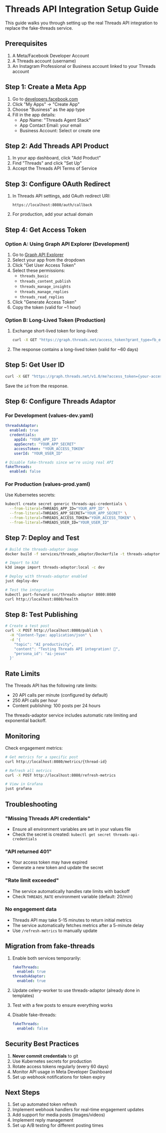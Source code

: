 # Threads API Integration Setup Guide

This guide walks you through setting up the real Threads API integration to replace the fake-threads service.

## Prerequisites

1. A Meta/Facebook Developer Account
2. A Threads account (username)
3. An Instagram Professional or Business account linked to your Threads account

## Step 1: Create a Meta App

1. Go to [developers.facebook.com](https://developers.facebook.com)
2. Click "My Apps" → "Create App"
3. Choose "Business" as the app type
4. Fill in the app details:
   - App Name: "Threads Agent Stack"
   - App Contact Email: your email
   - Business Account: Select or create one

## Step 2: Add Threads API Product

1. In your app dashboard, click "Add Product"
2. Find "Threads" and click "Set Up"
3. Accept the Threads API Terms of Service

## Step 3: Configure OAuth Redirect

1. In Threads API settings, add OAuth redirect URI:
   ```
   https://localhost:8080/auth/callback
   ```
2. For production, add your actual domain

## Step 4: Get Access Token

### Option A: Using Graph API Explorer (Development)

1. Go to [Graph API Explorer](https://developers.facebook.com/tools/explorer/)
2. Select your app from the dropdown
3. Click "Get User Access Token"
4. Select these permissions:
   - `threads_basic`
   - `threads_content_publish`
   - `threads_manage_insights`
   - `threads_manage_replies`
   - `threads_read_replies`
5. Click "Generate Access Token"
6. Copy the token (valid for ~1 hour)

### Option B: Long-Lived Token (Production)

1. Exchange short-lived token for long-lived:
   ```bash
   curl -X GET "https://graph.threads.net/access_token?grant_type=fb_exchange_token&client_id={app-id}&client_secret={app-secret}&fb_exchange_token={short-lived-token}"
   ```

2. The response contains a long-lived token (valid for ~60 days)

## Step 5: Get User ID

```bash
curl -X GET "https://graph.threads.net/v1.0/me?access_token={your-access-token}"
```

Save the `id` from the response.

## Step 6: Configure Threads Adaptor

### For Development (values-dev.yaml)

```yaml
threadsAdaptor:
  enabled: true
  credentials:
    appId: "YOUR_APP_ID"
    appSecret: "YOUR_APP_SECRET"
    accessToken: "YOUR_ACCESS_TOKEN"
    userId: "YOUR_USER_ID"

# Disable fake-threads since we're using real API
fakeThreads:
  enabled: false
```

### For Production (values-prod.yaml)

Use Kubernetes secrets:

```bash
kubectl create secret generic threads-api-credentials \
  --from-literal=THREADS_APP_ID="YOUR_APP_ID" \
  --from-literal=THREADS_APP_SECRET="YOUR_APP_SECRET" \
  --from-literal=THREADS_ACCESS_TOKEN="YOUR_ACCESS_TOKEN" \
  --from-literal=THREADS_USER_ID="YOUR_USER_ID"
```

## Step 7: Deploy and Test

```bash
# Build the threads-adaptor image
docker build -f services/threads_adaptor/Dockerfile -t threads-adaptor:local .

# Import to k3d
k3d image import threads-adaptor:local -c dev

# Deploy with threads-adaptor enabled
just deploy-dev

# Test the integration
kubectl port-forward svc/threads-adaptor 8080:8080
curl http://localhost:8080/health
```

## Step 8: Test Publishing

```bash
# Create a test post
curl -X POST http://localhost:8080/publish \
  -H "Content-Type: application/json" \
  -d '{
    "topic": "AI productivity",
    "content": "Testing Threads API integration! 🚀",
    "persona_id": "ai-jesus"
  }'
```

## Rate Limits

The Threads API has the following rate limits:
- 20 API calls per minute (configured by default)
- 250 API calls per hour
- Content publishing: 100 posts per 24 hours

The threads-adaptor service includes automatic rate limiting and exponential backoff.

## Monitoring

Check engagement metrics:
```bash
# Get metrics for a specific post
curl http://localhost:8080/metrics/{thread-id}

# Refresh all metrics
curl -X POST http://localhost:8080/refresh-metrics

# View in Grafana
just grafana
```

## Troubleshooting

### "Missing Threads API credentials"
- Ensure all environment variables are set in your values file
- Check the secret is created: `kubectl get secret threads-api-credentials`

### "API returned 401"
- Your access token may have expired
- Generate a new token and update the secret

### "Rate limit exceeded"
- The service automatically handles rate limits with backoff
- Check `THREADS_RATE` environment variable (default: 20/min)

### No engagement data
- Threads API may take 5-15 minutes to return initial metrics
- The service automatically fetches metrics after a 5-minute delay
- Use `/refresh-metrics` to manually update

## Migration from fake-threads

1. Enable both services temporarily:
   ```yaml
   fakeThreads:
     enabled: true
   threadsAdaptor:
     enabled: true
   ```

2. Update celery-worker to use threads-adaptor (already done in templates)

3. Test with a few posts to ensure everything works

4. Disable fake-threads:
   ```yaml
   fakeThreads:
     enabled: false
   ```

## Security Best Practices

1. **Never commit credentials** to git
2. Use Kubernetes secrets for production
3. Rotate access tokens regularly (every 60 days)
4. Monitor API usage in Meta Developer Dashboard
5. Set up webhook notifications for token expiry

## Next Steps

1. Set up automated token refresh
2. Implement webhook handlers for real-time engagement updates
3. Add support for media posts (images/videos)
4. Implement reply management
5. Set up A/B testing for different posting times